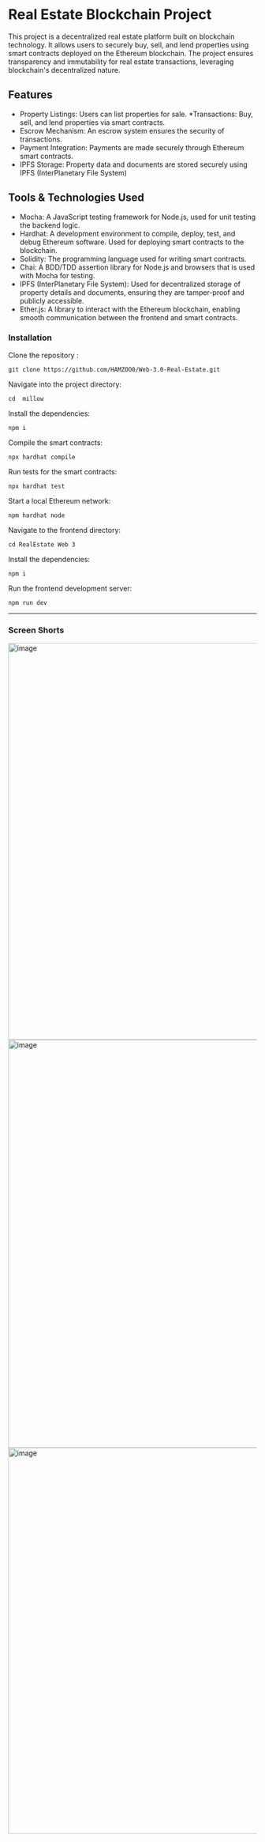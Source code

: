 # Real Estate Blockchain Project
This project is a decentralized real estate platform built on blockchain technology. It allows users to securely buy, sell, and lend properties using smart contracts deployed on the Ethereum blockchain. The project ensures transparency and immutability for real estate transactions, leveraging blockchain's decentralized nature.

## Features
* Property Listings: Users can list properties for sale.
*Transactions: Buy, sell, and lend properties via smart contracts.
* Escrow Mechanism: An escrow system ensures the security of transactions.
* Payment Integration: Payments are made securely through Ethereum smart contracts.
* IPFS Storage: Property data and documents are stored securely using IPFS (InterPlanetary File System)

## Tools & Technologies Used
* Mocha: A JavaScript testing framework for Node.js, used for unit testing the backend logic.
* Hardhat: A development environment to compile, deploy, test, and debug Ethereum software. Used for deploying smart contracts to the blockchain.
* Solidity: The programming language used for writing smart contracts.
* Chai: A BDD/TDD assertion library for Node.js and browsers that is used with Mocha for testing.
* IPFS (InterPlanetary File System): Used for decentralized storage of property details and documents, ensuring they are tamper-proof and publicly accessible.
* Ether.js: A library to interact with the Ethereum blockchain, enabling smooth communication between the frontend and smart contracts.

### Installation

Clone the repository :
```
git clone https://github.com/HAMZOO0/Web-3.0-Real-Estate.git
```
Navigate into the project directory:
```
cd  millow
```
Install the dependencies:
```
npm i
```
Compile the smart contracts:
```
npx hardhat compile
```
Run tests for the smart contracts:
```
npx hardhat test
```
Start a local Ethereum network:
```
npm hardhat node
```
Navigate to the frontend directory:
```
cd RealEstate Web 3
```
Install the dependencies:
```
npm i
```
Run the frontend development server:
```
npm run dev
```

---
### Screen Shorts 

<img width="803" alt="image" src="https://github.com/user-attachments/assets/9ecf1b18-31c5-4a60-a66d-be1bf8eacedb" />

<img width="826" alt="image" src="https://github.com/user-attachments/assets/45d0a60a-a148-4fad-b526-4501589dc048" />

<img width="781" alt="image" src="https://github.com/user-attachments/assets/bbd75fc9-e2fe-4eee-baee-3fcaea61e114" />

